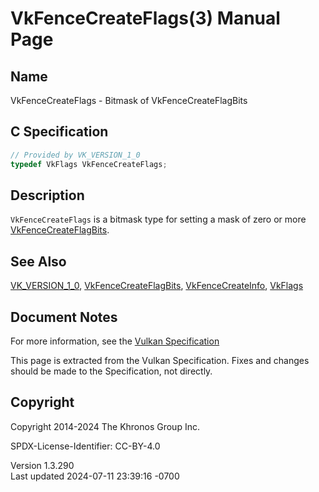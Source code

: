 # VkFenceCreateFlags(3) Manual Page

## Name

VkFenceCreateFlags - Bitmask of VkFenceCreateFlagBits



## <a href="#_c_specification" class="anchor"></a>C Specification

``` c
// Provided by VK_VERSION_1_0
typedef VkFlags VkFenceCreateFlags;
```

## <a href="#_description" class="anchor"></a>Description

`VkFenceCreateFlags` is a bitmask type for setting a mask of zero or
more [VkFenceCreateFlagBits](https://registry.khronos.org/vulkan/specs/1.3-extensions/man/html/VkFenceCreateFlagBits.html).

## <a href="#_see_also" class="anchor"></a>See Also

[VK_VERSION_1_0](https://registry.khronos.org/vulkan/specs/1.3-extensions/man/html/VK_VERSION_1_0.html),
[VkFenceCreateFlagBits](https://registry.khronos.org/vulkan/specs/1.3-extensions/man/html/VkFenceCreateFlagBits.html),
[VkFenceCreateInfo](https://registry.khronos.org/vulkan/specs/1.3-extensions/man/html/VkFenceCreateInfo.html), [VkFlags](https://registry.khronos.org/vulkan/specs/1.3-extensions/man/html/VkFlags.html)

## <a href="#_document_notes" class="anchor"></a>Document Notes

For more information, see the <a
href="https://registry.khronos.org/vulkan/specs/1.3-extensions/html/vkspec.html#VkFenceCreateFlags"
target="_blank" rel="noopener">Vulkan Specification</a>

This page is extracted from the Vulkan Specification. Fixes and changes
should be made to the Specification, not directly.

## <a href="#_copyright" class="anchor"></a>Copyright

Copyright 2014-2024 The Khronos Group Inc.

SPDX-License-Identifier: CC-BY-4.0

Version 1.3.290  
Last updated 2024-07-11 23:39:16 -0700
